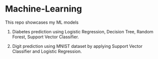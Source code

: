 # Machine-Learning

This repo showcases my ML models

1. Diabetes prediction using Logistic Regression, Decision Tree, Random Forest, Support Vector Classifier.

2. Digit prediction using MNIST dataset by applying Support Vector Classifier and Logistic Regression.
